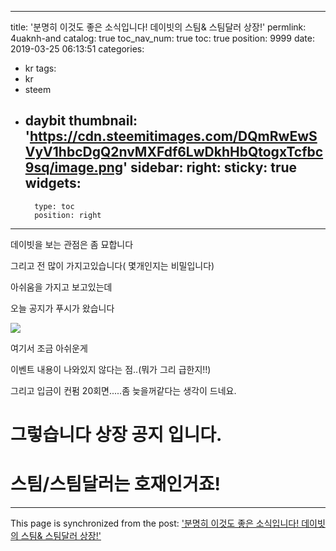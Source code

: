 
---
title: '분명히 이것도 좋은 소식입니다! 데이빗의 스팀& 스팀달러 상장!'
permlink: 4uaknh-and
catalog: true
toc_nav_num: true
toc: true
position: 9999
date: 2019-03-25 06:13:51
categories:
- kr
tags:
- kr
- steem
- daybit
thumbnail: 'https://cdn.steemitimages.com/DQmRwEwSVyV1hbcDgQ2nvMXFdf6LwDkhHbQtogxTcfbc9sq/image.png'
sidebar:
    right:
        sticky: true
widgets:
    -
        type: toc
        position: right
---


데이빗을 보는 관점은 좀 묘합니다

그리고 전 많이 가지고있습니다( 몇개인지는 비밀입니다)

아쉬움을 가지고 보고있는데

오늘 공지가 푸시가 왔습니다

![](https://cdn.steemitimages.com/DQmRwEwSVyV1hbcDgQ2nvMXFdf6LwDkhHbQtogxTcfbc9sq/image.png)

여기서 조금 아쉬운게

이벤트 내용이 나와있지 않다는 점..(뭐가 그리 급한지!!)

그리고 입금이 컨펌 20회면.....좀 늦을꺼같다는 생각이 드네요.

# 그렇습니다 상장 공지 입니다.

# 스팀/스팀달러는 호재인거죠!

- - -

This page is synchronized from the post: ['분명히 이것도 좋은 소식입니다! 데이빗의 스팀& 스팀달러 상장!'](https://steemit.com/@virus707/4uaknh-and)
